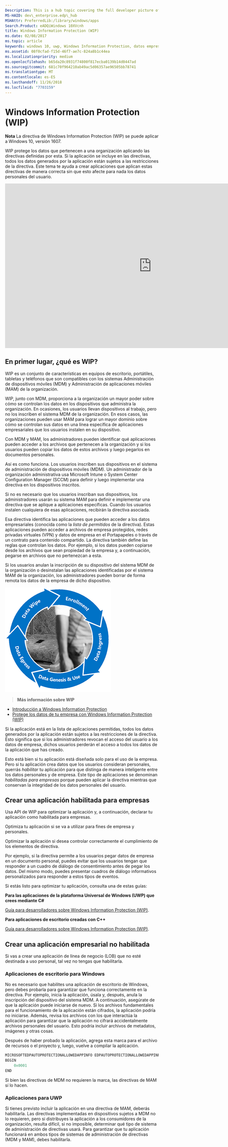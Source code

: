```yaml
---
Description: This is a hub topic covering the full developer picture of how Windows Information Protection (WIP) relates to files, buffers, clipboard, networking, background tasks, and data protection under lock.
MS-HAID: dev\_enterprise.edp\_hub
MSHAttr: PreferredLib:/library/windows/apps
Search.Product: eADQiWindows 10XVcnh
title: Windows Information Protection (WIP)
ms.date: 02/08/2017
ms.topic: article
keywords: windows 10, uwp, Windows Information Protection, datos empresariales, protección de datos empresariales, edp, aplicaciones habilitadas
ms.assetid: 08f0cfad-f15d-46f7-ae7c-824a8b1c44ea
ms.localizationpriority: medium
ms.openlocfilehash: b65da20c8931f74800f817ecba0139b14d0447ad
ms.sourcegitcommit: 681c70f964210ab49ac5d06357ae96505bb78741
ms.translationtype: MT
ms.contentlocale: es-ES
ms.lasthandoff: 11/26/2018
ms.locfileid: "7703159"
---
```

# <a name="windows-information-protection-wip"></a>Windows Information Protection (WIP)

__Nota__ La directiva de Windows Information Protection (WIP) se puede aplicar a Windows 10, versión 1607.

WIP protege los datos que pertenecen a una organización aplicando las directivas definidas por esta. Si la aplicación se incluye en las directivas, todos los datos generados por la aplicación están sujetos a las restricciones de la directiva. Este tema te ayuda a crear aplicaciones que aplican estas directivas de manera correcta sin que esto afecte para nada los datos personales del usuario.
<iframe src="https://channel9.msdn.com/Blogs/Windows-Development-for-the-Enterprise/Securing-Enterprise-Data-with-Windows-Information-Protection/player" width="960" height="540" allowFullScreen frameBorder="0"></iframe>

## <a name="first-what-is-wip"></a>En primer lugar, ¿qué es WIP?

WIP es un conjunto de características en equipos de escritorio, portátiles, tabletas y teléfonos que son compatibles con los sistemas Administración de dispositivos móviles (MDM) y Administración de aplicaciones móviles (MAM) de la organización.

WIP, junto con MDM, proporciona a la organización un mayor poder sobre cómo se controlan los datos en los dispositivos que administra la organización. En ocasiones, los usuarios llevan dispositivos al trabajo, pero no los inscriben el sistema MDM de la organización.  En esos casos, las organizaciones pueden usar MAM para lograr un mayor dominio sobre cómo se controlan sus datos en una línea específica de aplicaciones empresariales que los usuarios instalen en su dispositivo.

Con MDM y MAM, los administradores pueden identificar qué aplicaciones pueden acceder a los archivos que pertenecen a la organización y si los usuarios pueden copiar los datos de estos archivos y luego pegarlos en documentos personales.

Así es como funciona. Los usuarios inscriben sus dispositivos en el sistema de administración de dispositivos móviles (MDM). Un administrador de la organización administrativa usa Microsoft Intune o System Center Configuration Manager (SCCM) para definir y luego implementar una directiva en los dispositivos inscritos.

Si no es necesario que los usuarios inscriban sus dispositivos, los administradores usarán su sistema MAM para definir e implementar una directiva que se aplique a aplicaciones específicas. Cuando los usuarios instalen cualquiera de esas aplicaciones, recibirán la directiva asociada.

Esa directiva identifica las aplicaciones que pueden acceder a los datos empresariales (conocida como la *lista de permitidos* de la directiva). Estas aplicaciones pueden acceder a archivos de empresa protegidos, redes privadas virtuales (VPN) y datos de empresa en el Portapapeles o través de un contrato para contenido compartido. La directiva también define las reglas que controlan los datos. Por ejemplo, si los datos pueden copiarse desde los archivos que sean propiedad de la empresa y, a continuación, pegarse en archivos que no pertenezcan a esta.

Si los usuarios anulan la inscripción de su dispositivo del sistema MDM de la organización o desinstalan las aplicaciones identificadas por el sistema MAM de la organización, los administradores pueden borrar de forma remota los datos de la empresa de dicho dispositivo.

![Ciclo de vida de WIP](images/wip-lifecycle.png)

> **Más información sobre WIP** <br>
* [Introducción a Windows Information Protection](https://blogs.technet.microsoft.com/windowsitpro/2016/06/29/introducing-windows-information-protection/)
* [Protege los datos de tu empresa con Windows Information Protection (WIP)](https://technet.microsoft.com/library/dn985838(v=vs.85).aspx)

Si la aplicación está en la lista de aplicaciones permitidas, todos los datos generados por la aplicación están sujetos a las restricciones de la directiva. Esto significa que si los administradores revocan el acceso del usuario a los datos de empresa, dichos usuarios perderán el acceso a todos los datos de la aplicación que has creado.

Esto está bien si tu aplicación está diseñada solo para el uso de la empresa. Pero si tu aplicación crea datos que los usuarios consideran personales, querrás *habilitar* tu aplicación para que distinga de manera inteligente entre los datos personales y de empresa. Este tipo de aplicaciones se denominan *habilitadas para empresas* porque pueden aplicar la directiva mientras que conservan la integridad de los datos personales del usuario.

## <a name="create-an-enterprise-enlightened-app"></a>Crear una aplicación habilitada para empresas

Usa API de WIP para optimizar la aplicación y, a continuación, declarar tu aplicación como habilitada para empresas.

Optimiza tu aplicación si se va a utilizar para fines de empresa y personales.

Optimizar la aplicación si desea controlar correctamente el cumplimiento de los elementos de directiva.

Por ejemplo, si la directiva permite a los usuarios pegar datos de empresa en un documento personal, puedes evitar que los usuarios tengan que responder a un cuadro de diálogo de consentimiento antes de pegar los datos. Del mismo modo, puedes presentar cuadros de diálogo informativos personalizados para responder a estos tipos de eventos.

Si estás listo para optimizar tu aplicación, consulta una de estas guías:

**Para las aplicaciones de la plataforma Universal de Windows (UWP) que crees mediante C#**

[Guía para desarrolladores sobre Windows Information Protection (WIP)](wip-dev-guide.md).

**Para aplicaciones de escritorio creadas con C++**

[Guía para desarrolladores sobre Windows Information Protection (WIP)](http://go.microsoft.com/fwlink/?LinkId=822192).


## <a name="create-non-enlightened-enterprise-app"></a>Crear una aplicación empresarial no habilitada

Si vas a crear una aplicación de línea de negocio (LOB) que no esté destinada a uso personal, tal vez no tengas que habilitarla.

### <a name="windows-desktop-apps"></a>Aplicaciones de escritorio para Windows
No es necesario que habilites una aplicación de escritorio de Windows, pero debes probarla para garantizar que funciona correctamente en la directiva. Por ejemplo, inicia la aplicación, úsala y, después, anula la inscripción del dispositivo del sistema MDM. A continuación, asegúrate de que la aplicación puede iniciarse de nuevo. Si los archivos fundamentales para el funcionamiento de la aplicación están cifrados, la aplicación podría no iniciarse. Además, revisa los archivos con los que interactúa la aplicación para garantizar que la aplicación no cifrará accidentalmente archivos personales del usuario. Esto podría incluir archivos de metadatos, imágenes y otras cosas.

Después de haber probado la aplicación, agrega esta marca para el archivo de recursos o el proyecto y, luego, vuelve a compilar la aplicación.

```cpp
MICROSOFTEDPAUTOPROTECTIONALLOWEDAPPINFO EDPAUTOPROTECTIONALLOWEDAPPINFOID
BEGIN
    0x0001
END
```
Si bien las directivas de MDM no requieren la marca, las directivas de MAM sí lo hacen.

### <a name="uwp-apps"></a>Aplicaciones para UWP

Si tienes previsto incluir la aplicación en una directiva de MAM, deberás habilitarla. Las directivas implementadas en dispositivos sujetos a MDM no lo requieren, pero si distribuyes la aplicación a los consumidores de la organización, resulta difícil, si no imposible, determinar qué tipo de sistema de administración de directivas usará. Para garantizar que tu aplicación funcionará en ambos tipos de sistemas de administración de directivas (MDM y MAM), debes habilitarla.






 
